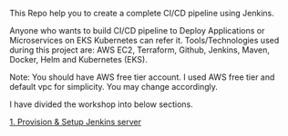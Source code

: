 This Repo help you to create a complete CI/CD pipeline using Jenkins.

Anyone who wants to build CI/CD pipeline to Deploy Applications or Microservices on EKS Kubernetes can refer it. 
Tools/Technologies used during this project are: AWS EC2, Terraform, Github, Jenkins, Maven, Docker, Helm and Kubernetes (EKS).

Note: You should have AWS free tier account. I used AWS free tier and default vpc for simplicity. You may change accordingly.

I have divided the workshop into below sections. 

[1. Provision & Setup Jenkins server](https://github.com/SBK-DEMOS/CICD-project1/tree/main/1.%20Provision%20%26%20Setup%20Jenkins%20server)


